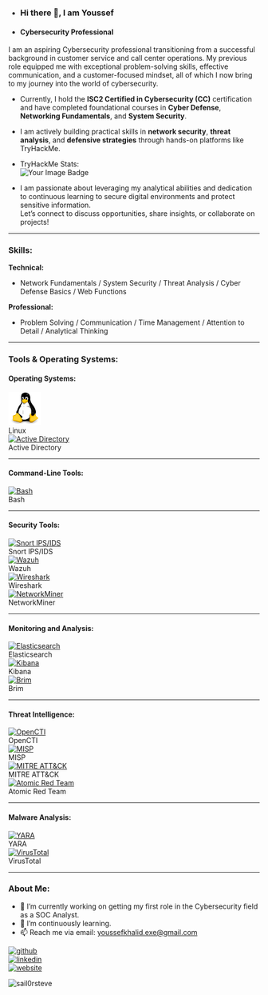 - ### Hi there 👋, I am Youssef
- #### Cybersecurity Professional

I am an aspiring Cybersecurity professional transitioning from a successful background in customer service and call center operations. My previous role equipped me with exceptional problem-solving skills, effective communication, and a customer-focused mindset, all of which I now bring to my journey into the world of cybersecurity.

- Currently, I hold the **ISC2 Certified in Cybersecurity (CC)** certification and have completed foundational courses in **Cyber Defense**, **Networking Fundamentals**, and **System Security**.  
- I am actively building practical skills in **network security**, **threat analysis**, and **defensive strategies** through hands-on platforms like TryHackMe.  

- TryHackMe Stats:  
  <img src="https://tryhackme-badges.s3.amazonaws.com/Sail0rSteve.png" alt="Your Image Badge" />

- I am passionate about leveraging my analytical abilities and dedication to continuous learning to secure digital environments and protect sensitive information.  
Let’s connect to discuss opportunities, share insights, or collaborate on projects!

---

### Skills:
**Technical:**  
- Network Fundamentals / System Security / Threat Analysis / Cyber Defense Basics / Web Functions  

**Professional:**  
- Problem Solving / Communication / Time Management / Attention to Detail / Analytical Thinking  

---

### Tools & Operating Systems:  
#### **Operating Systems**:  
<div>
    <a href="https://www.linux.org/" target="_blank" rel="noreferrer">
        <img src="https://raw.githubusercontent.com/devicons/devicon/master/icons/linux/linux-original.svg" alt="Linux" width="65" height="65"/>
    </a>
    <br>Linux
</div>
<div>
    <a href="https://learn.microsoft.com/en-us/windows-server/identity/ad-ds/get-started/virtual-dc/active-directory-domain-services-overview" target="_blank" rel="noreferrer">
        <img src="https://www.freeiconspng.com/thumbs/active-directory-icon-png/active-directory-icon-png-3.png" alt="Active Directory" width="65" height="65"/>
    </a>
    <br>Active Directory
</div>

---

#### **Command-Line Tools**:  
<div>
    <a href="https://www.gnu.org/software/bash/" target="_blank" rel="noreferrer">
        <img src="https://img.icons8.com/plasticine/200/bash.png" alt="Bash" width="65" height="65"/>
    </a>
    <br>Bash
</div>

---

#### **Security Tools**:  
<div>
    <a href="https://www.snort.org/" target="_blank" rel="noreferrer">
        <img src="https://www.vectorlogo.zone/logos/snort/snort-icon.svg" alt="Snort IPS/IDS" width="65" height="65"/>
    </a>
    <br>Snort IPS/IDS
</div>
<div>
    <a href="https://www.wazuh.com/" target="_blank" rel="noreferrer">
        <img src="https://encrypted-tbn0.gstatic.com/images?q=tbn:ANd9GcQJ5FyVTl89iPc8pjWhP3RbmNF70psiRrK3JQ&s" alt="Wazuh" width="65" height="65"/>
    </a>
    <br>Wazuh
</div>
<div>
    <a href="https://www.wireshark.org/" target="_blank" rel="noreferrer">
        <img src="https://upload.wikimedia.org/wikipedia/commons/thumb/c/c6/Wireshark_icon_new.png/768px-Wireshark_icon_new.png" alt="Wireshark" width="65" height="65"/>
    </a>
    <br>Wireshark
</div>
<div>
    <a href="https://www.netresec.com/" target="_blank" rel="noreferrer">
        <img src="https://www.netresec.com/images/NetworkMiner_logo_200x200.png" alt="NetworkMiner" width="65" height="65"/>
    </a>
    <br>NetworkMiner
</div>

---

#### **Monitoring and Analysis**:  
<div>
    <a href="https://www.elastic.co" target="_blank" rel="noreferrer">
        <img src="https://www.vectorlogo.zone/logos/elastic/elastic-icon.svg" alt="Elasticsearch" width="65" height="65"/>
    </a>
    <br>Elasticsearch
</div>
<div>
    <a href="https://www.elastic.co/kibana" target="_blank" rel="noreferrer">
        <img src="https://www.vectorlogo.zone/logos/elasticco_kibana/elasticco_kibana-icon.svg" alt="Kibana" width="65" height="65"/>
    </a>
    <br>Kibana
</div>
<div>
    <a href="https://www.brimdata.io/" target="_blank" rel="noreferrer">
        <img src="https://archive.org/download/github.com-brimsec-brim_-_2020-04-08_00-29-12/cover.jpg" alt="Brim" width="65" height="65"/>
    </a>
    <br>Brim
</div>

---

#### **Threat Intelligence**:  
<div>
    <a href="https://www.opencti.io/" target="_blank" rel="noreferrer">
        <img src="https://blog.agood.cloud/img/common/opencti.png" alt="OpenCTI" width="65" height="65"/>
    </a>
    <br>OpenCTI
</div>
<div>
    <a href="https://www.misp-project.org/" target="_blank" rel="noreferrer">
        <img src="https://upload.wikimedia.org/wikipedia/commons/9/91/Misp-logo.png" alt="MISP" width="65" height="65"/>
    </a>
    <br>MISP
</div>
<div>
    <a href="https://attack.mitre.org/" target="_blank" rel="noreferrer">
        <img src="https://www.acalvio.com/wp-content/uploads/2019/08/mitrefeatureimg3.jpg" alt="MITRE ATT&CK" width="75" height="60"/>
    </a>
    <br>MITRE ATT&CK
</div>
<div>
    <a href="https://atomicredteam.io/" target="_blank" rel="noreferrer">
        <img src="https://avatars.githubusercontent.com/u/6877001?v=4" alt="Atomic Red Team" width="65" height="65"/>
    </a>
    <br>Atomic Red Team
</div>

---

#### **Malware Analysis**:  
<div>
    <a href="https://virustotal.github.io/yara/" target="_blank" rel="noreferrer">
        <img src="https://miro.medium.com/v2/resize:fit:1200/0*sFqdKE7OTLWg8IlT.png" alt="YARA" width="65" height="65"/>
    </a>
    <br>YARA
</div>
<div>
    <a href="https://www.virustotal.com/" target="_blank" rel="noreferrer">
        <img src="https://pbs.twimg.com/profile_images/903041019331174400/BIaetD1J_400x400.jpg" alt="VirusTotal" width="65" height="65"/>
    </a>
    <br>VirusTotal
</div>

---

### About Me:
- 🔭 I’m currently working on getting my first role in the Cybersecurity field as a SOC Analyst.  
- 🌱 I’m continuously learning.  
- 📫 Reach me via email: youssefkhalid.exe@gmail.com  

[<img src='https://cdn.jsdelivr.net/npm/simple-icons@3.0.1/icons/github.svg' alt='github' height='40'>](https://github.com/Sail0rSteve)  
[<img src='https://cdn.jsdelivr.net/npm/simple-icons@3.0.1/icons/linkedin.svg' alt='linkedin' height='40'>](https://www.linkedin.com/in/youssefkhalid/)  
[<img src='https://tryhackme.com/img/favicon.png' alt='website' height='40'>](https://tryhackme.com/r/p/Sail0rSteve)  

<p align="left"> <img src="https://komarev.com/ghpvc/?username=sail0rsteve&label=Profile%20views&color=012798&style=flat" alt="sail0rsteve" /> </p>
